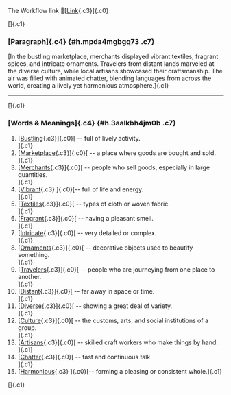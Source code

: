 The Workflow link
👏[[Link](https://www.google.com/url?q=http://www.google.com&sa=D&source=editors&ust=1760336507141633&usg=AOvVaw3t5WC8j0MhX6EQiC2v0u2K){.c3}]{.c0}

[]{.c1}

### [Paragraph]{.c4} {#h.mpda4mgbgq73 .c7}

[In the bustling marketplace, merchants displayed vibrant textiles,
fragrant spices, and intricate ornaments. Travelers from distant lands
marveled at the diverse culture, while local artisans showcased their
craftsmanship. The air was filled with animated chatter, blending
languages from across the world, creating a lively yet harmonious
atmosphere.]{.c1}

------------------------------------------------------------------------

[]{.c1}

### [Words & Meanings]{.c4} {#h.3aalkbh4jm0b .c7}

1.  [[Bustling](https://www.google.com/url?q=http://www.google.com&sa=D&source=editors&ust=1760336507142846&usg=AOvVaw3JkNdZ7if2tUQ5Vsw-0pCs){.c3}]{.c0}[ --
    full of lively activity.\
    ]{.c1}
2.  [[Marketplace](https://www.google.com/url?q=http://www.google.com&sa=D&source=editors&ust=1760336507143175&usg=AOvVaw0z6FNweZ_UwH5KwZVdtU2Y){.c3}]{.c0}[ --
    a place where goods are bought and sold.\
    ]{.c1}
3.  [[Merchants](https://www.google.com/url?q=http://www.google.com&sa=D&source=editors&ust=1760336507143383&usg=AOvVaw3TrAkZo6ac-8b80bGQx_1d){.c3}]{.c0}[ --
    people who sell goods, especially in large quantities.\
    ]{.c1}
4.  [[Vibrant](https://www.google.com/url?q=http://www.google.com&sa=D&source=editors&ust=1760336507143666&usg=AOvVaw2i_RJrFv_DTBboSYmuYjTh){.c3}
    ]{.c0}[-- full of life and energy.\
    ]{.c1}
5.  [[Textiles](https://www.google.com/url?q=http://www.google.com&sa=D&source=editors&ust=1760336507143896&usg=AOvVaw0YUY0EIdFMvsK8qUHZ3blh){.c3}]{.c0}[ --
    types of cloth or woven fabric.\
    ]{.c1}
6.  [[Fragrant](https://www.google.com/url?q=http://www.google.com&sa=D&source=editors&ust=1760336507144138&usg=AOvVaw2voeqTd5otGNlQD7xUIYFm){.c3}]{.c0}[ --
    having a pleasant smell.\
    ]{.c1}
7.  [[Intricate](https://www.google.com/url?q=http://www.google.com&sa=D&source=editors&ust=1760336507144312&usg=AOvVaw2XsqMflMZoDagVtFDyIU6g){.c3}]{.c0}[ --
    very detailed or complex.\
    ]{.c1}
8.  [[Ornaments](https://www.google.com/url?q=http://www.google.com&sa=D&source=editors&ust=1760336507144498&usg=AOvVaw32RYAC3GzRtrjWuyIHewWX){.c3}]{.c0}[ --
    decorative objects used to beautify something.\
    ]{.c1}
9.  [[Travelers](https://www.google.com/url?q=http://www.google.com&sa=D&source=editors&ust=1760336507144698&usg=AOvVaw1lPEL3lAEprVNlLD3YYV43){.c3}]{.c0}[ --
    people who are journeying from one place to another.\
    ]{.c1}
10. [[Distant](https://www.google.com/url?q=http://www.google.com&sa=D&source=editors&ust=1760336507144943&usg=AOvVaw3HV6VVMVuSenQzex8U1jUY){.c3}]{.c0}[ --
    far away in space or time.\
    ]{.c1}
11. [[Diverse](https://www.google.com/url?q=http://www.google.com&sa=D&source=editors&ust=1760336507145124&usg=AOvVaw20o5Bb71wVIEvv-vMWqlbf){.c3}]{.c0}[ --
    showing a great deal of variety.\
    ]{.c1}
12. [[Culture](https://www.google.com/url?q=http://www.google.com&sa=D&source=editors&ust=1760336507145339&usg=AOvVaw0KCM9HmyPoe7-oiXQCTEiO){.c3}]{.c0}[ --
    the customs, arts, and social institutions of a group.\
    ]{.c1}
13. [[Artisans](https://www.google.com/url?q=http://www.google.com&sa=D&source=editors&ust=1760336507145617&usg=AOvVaw2k2bR5P23a6lBZBImeaXWB){.c3}]{.c0}[ --
    skilled craft workers who make things by hand.\
    ]{.c1}
14. [[Chatter](https://www.google.com/url?q=http://www.google.com&sa=D&source=editors&ust=1760336507145860&usg=AOvVaw0-0JXLtjK8lKcWNQQscZ6p){.c3}]{.c0}[ --
    fast and continuous talk.\
    ]{.c1}
15. [[Harmonious](https://www.google.com/url?q=http://www.google.com&sa=D&source=editors&ust=1760336507146120&usg=AOvVaw0s6Z8PQuJzECL-XH7uvVsg){.c3}
    ]{.c0}[-- forming a pleasing or consistent whole.]{.c1}

[]{.c1}
